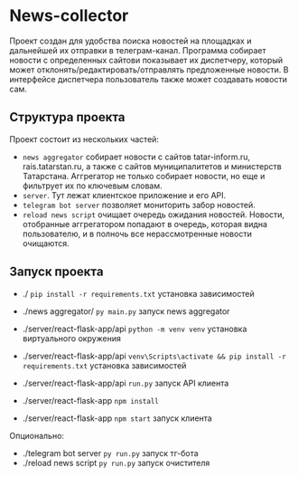 # News-collector

Проект создан для удобства поиска новостей на площадках и дальнейшей их отправки в телеграм-канал.
Программа собирает новости с определенных сайтови показывает их диспетчеру, который может отклонять/редактировать/отправлять предложенные новости.
В интерфейсе диспетчера пользователь также может создавать новости сам.

## Структура проекта
Проект состоит из нескольких частей:
- `news aggregator` собирает новости с сайтов tatar-inform.ru, rais.tatarstan.ru, а также с сайтов муниципалитетов и министерств Татарстана. Аггрегатор не только собирает новости, но еще и фильтрует их по ключевым словам.
- `server`. Тут лежат клиентское приложение и его API.
- `telegram bot server` позволяет мониторить забор новостей.
- `reload news script` очищает очередь ожидания новостей. Новости, отобранные аггрегатором попадают в очередь, которая видна пользователю, и в полночь все нерассмотренные новости очищаются.

## Запуск проекта
- ./ `pip install -r requirements.txt` установка зависимостей
- ./news aggregator/ `py main.py` запуск news aggregator

- ./server/react-flask-app/api `python -m venv venv` установка виртуального окружения
- ./server/react-flask-app/api `venv\Scripts\activate && pip install -r requirements.txt` установка зависимостей
- ./server/react-flask-app/api `run.py` запуск API клиента

- ./server/react-flask-app `npm install`
- ./server/react-flask-app `npm start` запуск клиента

Опционально:
- ./telegram bot server `py run.py` запуск тг-бота
- ./reload news script `py run.py` запуск очистителя